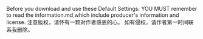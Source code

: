 Before you download and use these Default Settings:
YOU MUST remember to read the information.md,which include producer's information and license.
注意版权，请怀有一颗对作者感恩的心。
如有侵权，请作者第一时间联系我删除。
